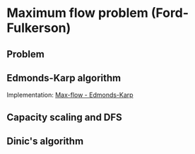 # Maximum flow problem (Ford-Fulkerson)

## Problem


## Edmonds-Karp algorithm

Implementation: [Max-flow - Edmonds-Karp](https://github.com/pl3onasm/AADS/blob/main/algorithms/graphs/max-flow/maxflow-1.c)

## Capacity scaling and DFS

## Dinic's algorithm

